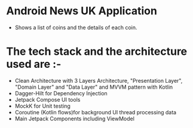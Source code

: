 
# Android News UK Application
- Shows a list of coins and the details of each coin.

# The tech stack and the architecture used are :-	
- Clean Architecture with 3 Layers Architecture, "Presentation Layer", "Domain Layer" and "Data Layer" and MVVM pattern with Kotlin
- Dagger-Hilt for Dependency Injection
- Jetpack Compose UI tools
- MockK for Unit testing
- Coroutine (Kotlin flows)for background UI thread processing data
- Main Jetpack Components including ViewModel

